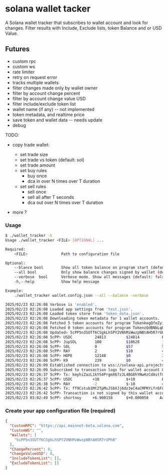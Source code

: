 # solana wallet tacker

A Solana wallet tracker that subscribes to wallet account and look for changes.
Filter results with Include, Exclude lists, token Balance and or USD Value.

## Futures
- custom rpc
- custom ws
- rate limiter
- retry on request error
- tracks multiple wallets
- filter changes made only by wallet owner
- filter by account change percent
- filter by account change value USD
- filter include/exclude token list
- wallet name (if any)              -- not implemented
- token metadata, and realtime price
- save token and wallet data        -- needs update
- debug

TODO:
- copy trade wallet:
  - set trade size
  - set trade vs token (default: sol)
  - set trade amount
  - set buy rules
    - buy once
    - dca in over N times over T duration
  - set sell rules
    - sell once
    - sell all after T seconds
    - dca out over N times over T duration

- more ?

### Usage

```bash
$ ./wallet_tracker -h 
Usage ./wallet_tracker <FILE> [OPTIONAL] ...

Required:
    <FILE>               Path to configuration file

Optional:
    --blance bool        Show all token balance on program start (default: false)
    --all bool           Only show balance changes signed by wallet (default: false)
    --verbose  bool      Verbose mode. Show all messages (default: false)
    -h,--help            Show help message

Example:
    ./wallet_tracker wallet.config.json --all --balance -verbose

```
```bash
2025/02/23 02:26:08 Verbose is 'enabled'.
2025/02/23 02:26:08 Loaded app settings from 'test.json'.
2025/02/23 02:26:08 Loaded token store from 'token_data.json'.
2025/02/23 02:26:08 Downloading token metadata for 1 wallet accounts.
2025/02/23 02:26:08 Fetched 5 token accounts for program TokenkegQfeZyiNwAJbNbGKPFXCWuBvf9Ss623VQ5DA
2025/02/23 02:26:08 Fetched 0 token accounts for program TokenzQdBNbLqP5VEhdkAS6EPFLC1PHnBqCXEpPxuEb
2025/02/23 02:26:08 Updated> 5cPP5n3SUTf6CSgkLhSPY2VNhMiWwzpNBtAH5R7rUPhB (6 tokens) in 0s.
2025/02/23 02:26:08 5cPP> USDC          24813         $24814          EPjFWdd5AufqSSqeM2qN1xzybapC8G4wEGGkZwyTDt1v
2025/02/23 02:26:08 5cPP> JupSOL        100           $18628          jupSoLaHXQiZZTSfEWMTRRgpnyFm8f6sZdosWBjx93v
2025/02/23 02:26:08 5cPP> SOL           0             $57             So11111111111111111111111111111111111111112
2025/02/23 02:26:08 5cPP> RAY           2             $10             4k3Dyjzvzp8eMZWUXbBCjEvwSkkk59S5iCNLY3QrkX6R
2025/02/23 02:26:08 5cPP> HOPE          12148         $0              3zAjZYeTtMxrEFfjuoweJ4mKfr6FvLBreCNxi3duKsas
2025/02/23 02:26:08 5cPP> K9            239           $0              4kGcHzt91xVk6hyJYBK1yuF6sGCjeJ9PXed3G7pw9rtY
2025/02/23 02:26:09 Established connection to wss://solana-api.projectserum.com.
2025/02/23 02:26:09 Subscribed to transaction logs for wallet account 8cui5n3SUTf6CSgkLhSPY2VNhMiWwzpNBtAH5R7rUPhB
2025/02/23 02:26:37 5cPP> Tx: kmyhiZazL1kYS4PrgmX67zJL4BG8hYNwHzCdAstfmHNwHhiMGTqgkXQrmGz4f4BWXsrDkRpVCCkXQrx5SzMVaFBs
2025/02/23 02:26:37 5cPP> USDC         +10            $+10            EPjFWdd5AufqSSqeM2qN1xzybapC8G4wEGGkZwyTDt1v   SWAP  
2025/02/23 02:26:38 5cPP> RAY          -2             $-10            4k3Dyjzvzp8eMZWUXbBCjEvwSkkk59S5iCNLY3QrkX6R   SOLD ALL
2025/02/23 02:26:42 5cPP> Tx: ff9Cstub1Mt2TpMuJSbXJj6dz3eC4aCMPRYifr6F8oyQv2FG1sqoMjeHDLSatC6VGEWwtjNgWkd3CJT1VoEQEup
2025/02/23 02:26:42 5cPP> Transaction is not signed by this wallet account!
2025/02/23 03:02:49 5cPP> shortnoy     +6.900158      $+0.000058     A4PWgKGXSPYnjk9ZkTbXhJASUpCqgUSHVTbvPruPpump
```

### Create your app configuration file (required)
```json
{
  "CustomRPC": "https://api.mainnet-beta.solana.com",
  "CustomWS": "",
  "Wallets": [
    "5cPP5n3SUTf6CSgkLhSPY2VNhMiWwzpNBtAH5R7rUPhB"
  ],
  "ChangePercent": 0,
  "ChangeValueUSD": 0,
  "IncludeTokenList": [],
  "ExcludeTokenList": []
}
```
